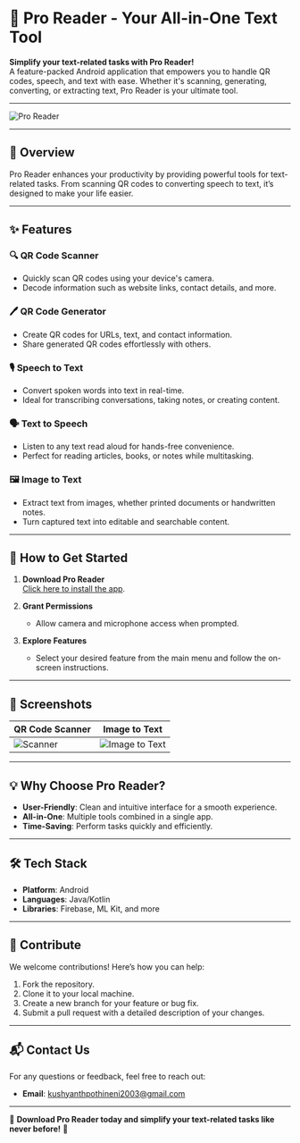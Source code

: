 # 📖 Pro Reader - Your All-in-One Text Tool  

**Simplify your text-related tasks with Pro Reader!**  
A feature-packed Android application that empowers you to handle QR codes, speech, and text with ease. Whether it's scanning, generating, converting, or extracting text, Pro Reader is your ultimate tool.  

---

![Pro Reader](https://github.com/kushyanthpothi/ProReader/assets/96671421/f672b9ea-58a2-402c-8b14-e1f9c37da5f4)  

---

## 🚀 **Overview**  

Pro Reader enhances your productivity by providing powerful tools for text-related tasks. From scanning QR codes to converting speech to text, it’s designed to make your life easier.  

---

## ✨ **Features**  

### 🔍 **QR Code Scanner**  
- Quickly scan QR codes using your device's camera.  
- Decode information such as website links, contact details, and more.  

### 🖊️ **QR Code Generator**  
- Create QR codes for URLs, text, and contact information.  
- Share generated QR codes effortlessly with others.  

### 🎙️ **Speech to Text**  
- Convert spoken words into text in real-time.  
- Ideal for transcribing conversations, taking notes, or creating content.  

### 🗣️ **Text to Speech**  
- Listen to any text read aloud for hands-free convenience.  
- Perfect for reading articles, books, or notes while multitasking.  

### 🖼️ **Image to Text**  
- Extract text from images, whether printed documents or handwritten notes.  
- Turn captured text into editable and searchable content.  

---

## 📲 **How to Get Started**  

1. **Download Pro Reader**  
   [Click here to install the app](https://drive.google.com/file/d/1UlU5NG_ZIdZpdLnX03-N0aVmKFsWfPwZ/view?usp=sharing).  

2. **Grant Permissions**  
   - Allow camera and microphone access when prompted.  

3. **Explore Features**  
   - Select your desired feature from the main menu and follow the on-screen instructions.  

---

## 🎥 **Screenshots**  

| QR Code Scanner | Image to Text |  
|------------------|---------------|  
| ![Scanner](https://github.com/kushyanthpothi/ProReader/assets/96671421/f672b9ea-58a2-402c-8b14-e1f9c37da5f4) | ![Image to Text](https://github.com/kushyanthpothi/ProReader/assets/96671421/f1b91397-3fa1-4d5f-a733-56ef10442b6a) |  

---

## 💡 **Why Choose Pro Reader?**  
- **User-Friendly**: Clean and intuitive interface for a smooth experience.  
- **All-in-One**: Multiple tools combined in a single app.  
- **Time-Saving**: Perform tasks quickly and efficiently.  

---

## 🛠️ **Tech Stack**  
- **Platform**: Android  
- **Languages**: Java/Kotlin  
- **Libraries**: Firebase, ML Kit, and more  

---

## 🤝 **Contribute**  

We welcome contributions! Here’s how you can help:  

1. Fork the repository.  
2. Clone it to your local machine.  
3. Create a new branch for your feature or bug fix.  
4. Submit a pull request with a detailed description of your changes.  

---

## 📬 **Contact Us**  

For any questions or feedback, feel free to reach out:  
- **Email**: [kushyanthpothineni2003@gmail.com](mailto:kushyanthpothineni2003@gmail.com)  

---

🌟 **Download Pro Reader today and simplify your text-related tasks like never before!** 🌟  
